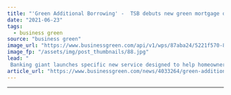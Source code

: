 ```yaml
---
title: "'Green Additional Borrowing' -  TSB debuts new green mortgage offering"
date: "2021-06-23"
tags: 
  - business green
source: "business green"
image_url: "https://www.businessgreen.com/api/v1/wps/87aba24/5221f570-8e59-4c7c-9596-dda4012c50f4/7/iStock-873936670-insulation-green-home-185x114.jpg"
image_fp: "/assets/img/post_thumbnails/88.jpg"
lead: "
 Banking giant launches specific new service designed to help homeowners fund green upgrade work ..."
article_url: "https://www.businessgreen.com/news/4033264/green-additional-borrowing-tsb-debuts-green-mortgage-offering"
---
```


---
